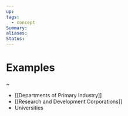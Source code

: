 ```yaml
---
up: 
tags:
  - concept
Summary: 
aliases: 
Status:
---
```

# Examples
~
- [[Departments of Primary Industry]]
- [[Research and Development Corporations]]
- Universities